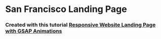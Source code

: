 # San Francisco Landing Page

### Created with this tutorial [Responsive Website Landing Page with GSAP Animations](https://www.youtube.com/watch?v=zgHXnRwf2H8)

